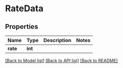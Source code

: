# RateData

## Properties
Name | Type | Description | Notes
------------ | ------------- | ------------- | -------------
**rate** | **int** |  | 

[[Back to Model list]](../README.md#documentation-for-models) [[Back to API list]](../README.md#documentation-for-api-endpoints) [[Back to README]](../README.md)


